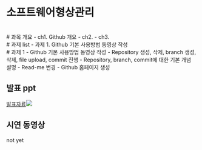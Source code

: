 # 소프트웨어형상관리

<br>
# 과목 개요
 - ch1. Github 개요
 - ch2. 
 - ch3. 

<br>
# 과제 list
 - 과제 1. Github 기본 사용방법 동영상 작성

<br>
# 과제 1 - Github 기본 사용방법 동영상 작성
- Repository 생성, 삭제, branch 생성, 삭제, file upload, commit 진행
- Repository, branch, commit에 대한 기본 개념 설명
- Read-me 변경
- Github 홈페이지 생성

## 발표 ppt 
[발표자료<img src="220307_git개요.JPG"/>](/220307_git개요.pptx)<br>

## 시연 동영상  
not yet <br>
